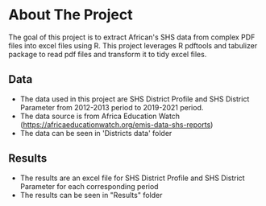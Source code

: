 # About The Project

The goal of this project is to extract African's SHS data from complex PDF files into excel files using R. This project leverages R pdftools and tabulizer package to read pdf files and transform it to tidy excel files.


## Data
- The data used in this project are SHS District Profile and SHS District Parameter from 2012-2013 period to 2019-2021 period. 
- The data source is from Africa Education Watch (https://africaeducationwatch.org/emis-data-shs-reports)
- The data can be seen in 'Districts data' folder


## Results
- The results are an excel file for SHS District Profile and SHS District Parameter for each corresponding period
- The results can be seen in "Results" folder
